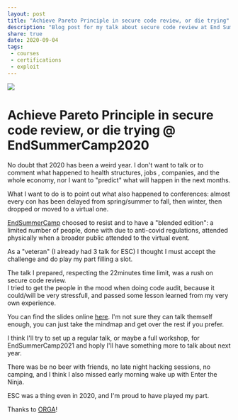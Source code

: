 ```yaml
---
layout: post
title: "Achieve Pareto Principle in secure code review, or die trying"
description: "Blog post for my talk about secure code review at End Summer Camp 2K20"
share: true
date: 2020-09-04
tags:
 - courses
 - certifications
 - exploit
---
```


![](http://www.sm4x.org/gfx/ESC+.png)

# Achieve Pareto Principle in secure code review, or die trying @ EndSummerCamp2020

No doubt that 2020 has been a weird year. I don't want to talk or to comment what happened to health structures, jobs , companies, and the whole economy, nor I want to "predict" what will happen in the next months.

What I want to do is to point out what also happened to conferences: almost every con has been delayed from spring/summer to fall, then winter, then dropped or moved to a virtual one.

[EndSummerCamp](https://www.endsummercamp.org/) choosed to resist and to have a "blended edition": a limited number of people, done with due to anti-covid regulations, attended physically when a broader public attended to the virtual event.

As a "veteran" (I already had 3 talk for ESC) I thought I must accept the challenge and do play my part filling a slot.

The talk I prepared, respecting the 22minutes time limit, was a rush on secure code review.  
I tried to get the people in the mood when doing code audit, because it could/will be very stressfull, and passed some lesson learned from my very own experience.

You can find the slides online [here]({{site.baseurl}}/images/posts/2020/rushing_secure_code_review-public.pdf). I'm not sure they can talk themself enough, you can just take the mindmap and get over the rest if you prefer.

I think I'll try to set up a regular talk, or maybe a full workshop, for EndSummerCamp2021 and hoply I'll have something more to talk about next year.

There was be no beer with friends, no late night hacking sessions, no camping, and I think I also missed early morning wake up with Enter the Ninja.

ESC was a thing even in 2020, and I'm proud to have played my part.

Thanks to [ORGA](https://www.endsummercamp.org/index.php/ESC20-Orga)!
